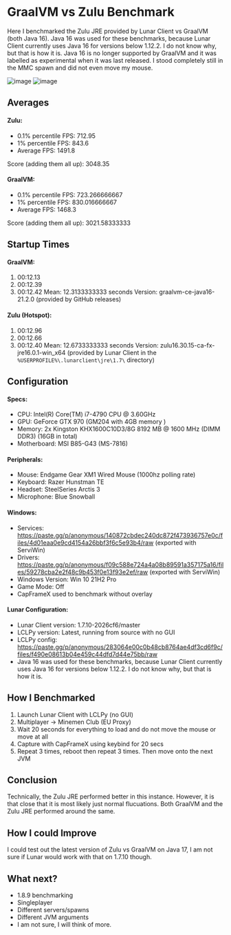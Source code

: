 # GraalVM vs Zulu Benchmark
Here I benchmarked the Zulu JRE provided by Lunar Client vs GraalVM (both Java 16). Java 16 was used for these benchmarks, because Lunar Client currently uses Java 16 for versions below 1.12.2. I do not know why, but that is how it is. Java 16 is no longer supported by GraalVM and it was labelled as experimental when it was last released. I stood completely still in the MMC spawn and did not even move my mouse.

![image](https://user-images.githubusercontent.com/65787561/147582844-5fb9af62-6919-4a12-90fa-ca43ef6b29c0.png)
![image](https://user-images.githubusercontent.com/65787561/147582942-c7409d49-c3a4-4642-81b2-c7e7d1b98e03.png)

## Averages
#### Zulu:
- 0.1% percentile FPS: 712.95
- 1% percentile FPS: 843.6
- Average FPS: 1491.8

Score (adding them all up): 3048.35

#### GraalVM:
- 0.1% percentile FPS: 723.266666667
- 1% percentile FPS: 830.016666667
- Average FPS: 1468.3

Score (adding them all up): 3021.58333333

## Startup Times
#### GraalVM:
1. 00:12.13
2. 00:12.39
3. 00:12.42
Mean: 12.3133333333 seconds
Version: graalvm-ce-java16-21.2.0 (provided by GitHub releases)

#### Zulu (Hotspot):
1. 00:12.96
2. 00:12.66
3. 00:12.40
Mean: 12.6733333333 seconds
Version: zulu16.30.15-ca-fx-jre16.0.1-win_x64 (provided by Lunar Client in the `%USERPROFILE%\.lunarclient\jre\1.7\` directory)

## Configuration
#### Specs:
- CPU: Intel(R) Core(TM) i7-4790 CPU @ 3.60GHz
- GPU: GeForce GTX 970 (GM204 with 4GB memory )
- Memory: 2x Kingston KHX1600C10D3/8G  8192 MB @ 1600 MHz (DIMM DDR3) (16GB in total)
- Motherboard: MSI B85-G43 (MS-7816)

#### Peripherals:
- Mouse: Endgame Gear XM1 Wired Mouse (1000hz polling rate)
- Keyboard: Razer Hunstman TE
- Headset: SteelSeries Arctis 3
- Microphone: Blue Snowball

#### Windows:
- Services: https://paste.gg/p/anonymous/140872cbdec240dc872f473936757e0c/files/4d01eaa0e9cd4154a26bbf3f6c5e93b4/raw (exported with ServiWin)
- Drivers: https://paste.gg/p/anonymous/f09c588e724a4a08b89591a357175a16/files/59278cba2e2f48c9b453f0e13f93e2ef/raw (exported with ServiWin)
- Windows Version: Win 10 21H2 Pro
- Game Mode: Off
- CapFrameX used to benchmark without overlay

#### Lunar Configuration:
- Lunar Client version: 1.7.10-2026cf6/master
- LCLPy version: Latest, running from source with no GUI
- LCLPy config: https://paste.gg/p/anonymous/283064e00c0b48cb8764ae4df3cd6f9c/files/f490e08613b04e459c44dfd7d44e75bb/raw
- Java 16 was used for these benchmarks, because Lunar Client currently uses Java 16 for versions below 1.12.2. I do not know why, but that is how it is.

## How I Benchmarked
1. Launch Lunar Client with LCLPy (no GUI)
2. Multiplayer -> Minemen Club (EU Proxy)
3. Wait 20 seconds for everything to load and do not move the mouse or move at all
4. Capture with CapFrameX using keybind for 20 secs
5. Repeat 3 times, reboot then repeat 3 times. Then move onto the next JVM

## Conclusion
Technically, the Zulu JRE performed better in this instance. However, it is that close that it is most likely just normal flucuations. Both GraalVM and the Zulu JRE performed around the same.

## How I could Improve
I could test out the latest version of Zulu vs GraalVM on Java 17, I am not sure if Lunar would work with that on 1.7.10 though.

## What next?
- 1.8.9 benchmarking
- Singleplayer
- Different servers/spawns
- Different JVM arguments
- I am not sure, I will think of more.
